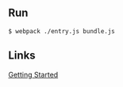 ## Run

```
$ webpack ./entry.js bundle.js

```


## Links

[Getting Started](http://webpack.github.io/docs/tutorials/getting-started/)